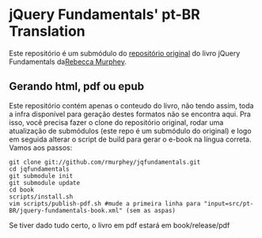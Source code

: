 jQuery Fundamentals' pt-BR Translation
=======================================


Este repositório é um submódulo do [repositório original](http://github.com/rmurphey/jqfundamentals) do livro jQuery Fundamentals da[Rebecca Murphey](http://github.com/rmurphey).

Gerando html, pdf ou epub
-------------------------

Este repositório contém apenas o conteudo do livro, não tendo assim, toda a infra disponível para geração destes formatos não se encontra aqui. Pra isso, você precisa fazer o clone do repositório original, rodar uma atualização de submódulos (este repo é um submódulo do original) e logo em seguida alterar o script de build para gerar o e-book na língua correta. Vamos aos passos:

    git clone git://github.com/rmurphey/jqfundamentals.git
    cd jqfundamentals
    git submodule init
    git submodule update
    cd book
    scripts/install.sh 
    vim scripts/publish-pdf.sh #mude a primeira linha para "input=src/pt-BR/jquery-fundamentals-book.xml" (sem as aspas)

Se tiver dado tudo certo, o livro em pdf estará em book/release/pdf
